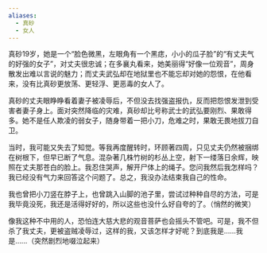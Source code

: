 ```yaml
---
aliases:
  - 真砂
  - 女人
---
```


真砂19岁，她是一个“脸色微黑，左眼角有一个黑痣，小小的瓜子脸”的“有丈夫气的好强的女子”，对丈夫很忠诚；在多襄丸看来，她美丽得“好像一位观音”，周身散发出难以言说的魅力；而丈夫武弘却在地狱里也不能忘却对她的怨恨，在他看来，没有比真砂更放荡、更轻浮、更恶毒的女人了。

真砂的丈夫眼睁睁看着妻子被凌辱后，不但没去找强盗报仇，反而把怨恨发泄到受害者妻子身上。面对突然降临的灾难，真砂却比号称武士的武弘要刚烈、果敢得多。她不是任人欺凌的弱女子，随身带着一把小刀，危难之时，果敢无畏地拔刀自卫。





当时，我可能又失去了知觉。等我再度醒转时，环顾著四周，只见丈夫仍然被捆绑在树根下，但早已断了气息。混杂著几株竹树的杉丛上空，射下一缕落日余辉，映照在丈夫那苍白的脸上。我忍住哭声，解开尸体上的绳子。您问我然后我怎样吗？我已经没有气力来回答这个问题了。总之，我没办法结束我自己的性命。

我也曾把小刀竖在脖子上，也曾跳入山脚的池子里，尝试过种种自尽的方法，可是我毕竟没死，我还是活得好好的，所以这些也没什么好自夸的了。（悄然的微笑）

像我这种不中用的人，恐怕连大慈大悲的观音菩萨也会摇头不管吧。可是，我不但杀了我丈夫，更被盗贼凌辱过，这样的我，又该怎样才好呢？到底我是……我是……（突然剧烈地啜泣起来）